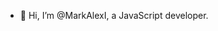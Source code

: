 - 👋 Hi, I’m @MarkAlexI, a JavaScript developer.
<!---
- 👀 I’m interested in 
- 🌱 I’m currently learning ...
--->

<!---
MarkAlexI/MarkAlexI is a ✨ special ✨ repository because its `README.md` (this file) appears on your GitHub profile.
You can click the Preview link to take a look at your changes.
--->
